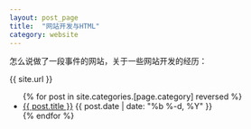 ```yaml
---
layout: post_page
title:  "网站开发与HTML"
category: website
---
```


怎么说做了一段事件的网站，关于一些网站开发的经历：

{{ site.url }}

<ul class="posts">{% for post in site.categories.[page.category] reversed %}
      <li>
        <a class="post-link" href="{{ post.url | prepend: site.baseurl }}">{{ post.title }}</a>
        <span class="post-date">{{ post.date | date: "%b %-d, %Y" }}</span>
      </li>
{% endfor %}
</ul>